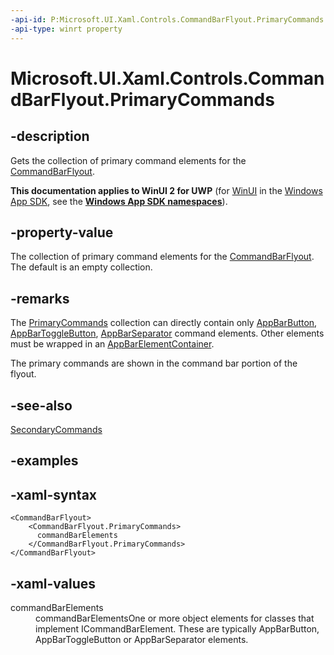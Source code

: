 ```yaml
---
-api-id: P:Microsoft.UI.Xaml.Controls.CommandBarFlyout.PrimaryCommands
-api-type: winrt property
---
```

<!-- Property syntax.
public IObservableVector<ICommandBarElement> PrimaryCommands { get; }
-->

# Microsoft.UI.Xaml.Controls.CommandBarFlyout.PrimaryCommands



## -description

Gets the collection of primary command elements for the [CommandBarFlyout](commandbarflyout.md).



**This documentation applies to WinUI 2 for UWP** (for [WinUI](/windows/apps/winui/winui3/) in the [Windows App SDK](/windows/apps/windows-app-sdk/), see the **[Windows App SDK namespaces](/windows/windows-app-sdk/api/winrt/)**).

## -property-value

The collection of primary command elements for the [CommandBarFlyout](commandbarflyout.md). The default is an empty collection.



## -remarks

The [PrimaryCommands](commandbarflyout_primarycommands.md) collection can directly contain only [AppBarButton](/uwp/api/windows.ui.xaml.controls.appbarbutton), [AppBarToggleButton](/uwp/api/windows.ui.xaml.controls.appbartogglebutton), [AppBarSeparator](/uwp/api/windows.ui.xaml.controls.appbarseparator) command elements. Other elements must be wrapped in an [AppBarElementContainer](/uwp/api/windows.ui.xaml.controls.appbarelementcontainer).

The primary commands are shown in the command bar portion of the flyout.



## -see-also

[SecondaryCommands](commandbarflyout_secondarycommands.md)


## -examples



## -xaml-syntax

```xaml
<CommandBarFlyout>
    <CommandBarFlyout.PrimaryCommands>
      commandBarElements
    </CommandBarFlyout.PrimaryCommands>
</CommandBarFlyout>
```



## -xaml-values

<dl><dt>commandBarElements</dt><dd>commandBarElementsOne or more object elements for classes that implement ICommandBarElement. These are typically AppBarButton, AppBarToggleButton or AppBarSeparator elements.</dd>
</dl>



